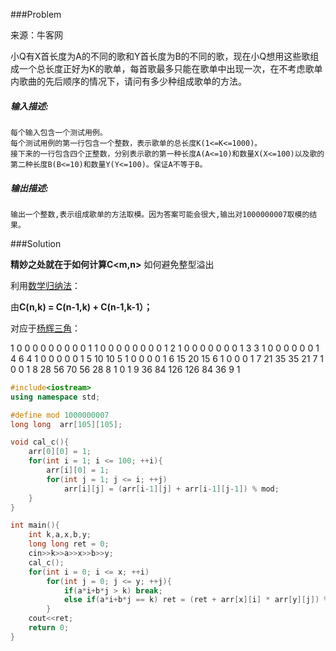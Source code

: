 ###Problem

来源：牛客网

小Q有X首长度为A的不同的歌和Y首长度为B的不同的歌，现在小Q想用这些歌组成一个总长度正好为K的歌单，每首歌最多只能在歌单中出现一次，在不考虑歌单内歌曲的先后顺序的情况下，请问有多少种组成歌单的方法。 

##### **输入描述:**

```
每个输入包含一个测试用例。
每个测试用例的第一行包含一个整数，表示歌单的总长度K(1<=K<=1000)。
接下来的一行包含四个正整数，分别表示歌的第一种长度A(A<=10)和数量X(X<=100)以及歌的第二种长度B(B<=10)和数量Y(Y<=100)。保证A不等于B。
```

##### **输出描述:**

```
输出一个整数,表示组成歌单的方法取模。因为答案可能会很大,输出对1000000007取模的结果。
```

###Solution

**精妙之处就在于如何计算C<m,n>**  如何避免整型溢出

利用[数学归纳法](https://baike.baidu.com/item/%E6%95%B0%E5%AD%A6%E5%BD%92%E7%BA%B3%E6%B3%95)：

由**C(n,k) = C(n-1,k) + C(n-1,k-1）；**

对应于[杨辉三角](https://baike.baidu.com/item/%E6%9D%A8%E8%BE%89%E4%B8%89%E8%A7%92)：

1 0 0 0 0 0 0 0 0 0 
1 1 0 0 0 0 0 0 0 0 
1 2 1 0 0 0 0 0 0 0 
1 3 3 1 0 0 0 0 0 0 
1 4 6 4 1 0 0 0 0 0 
1 5 10 10 5 1 0 0 0 0 
1 6 15 20 15 6 1 0 0 0 
1 7 21 35 35 21 7 1 0 0 
1 8 28 56 70 56 28 8 1 0 
1 9 36 84 126 126 84 36 9 1 

```c++
#include<iostream>
using namespace std;

#define mod 1000000007
long long  arr[105][105];

void cal_c(){
    arr[0][0] = 1;
    for(int i = 1; i <= 100; ++i){
        arr[i][0] = 1;
        for(int j = 1; j <= i; ++j)
            arr[i][j] = (arr[i-1][j] + arr[i-1][j-1]) % mod;
    }
}

int main(){
    int k,a,x,b,y;
    long long ret = 0;
    cin>>k>>a>>x>>b>>y;
    cal_c();
    for(int i = 0; i <= x; ++i)
        for(int j = 0; j <= y; ++j){
            if(a*i+b*j > k) break;
            else if(a*i+b*j == k) ret = (ret + arr[x][i] * arr[y][j]) % mod;
        }
    cout<<ret;
    return 0;
}

```


